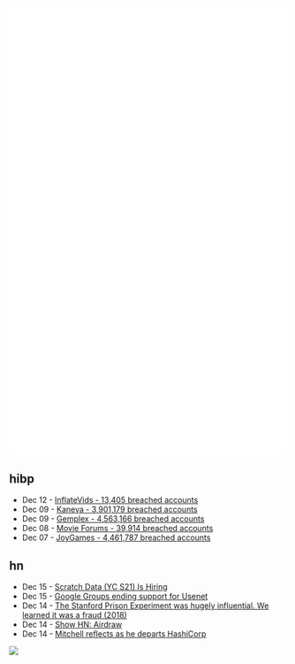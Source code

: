 ![Metrics](https://raw.githubusercontent.com/phixion/phixion/master/metrics.svg)

## hibp

<!--
for https://github.com/phixion/phixion/blob/main/.github/workflows/feeds.yml
-->
<!--START_SECTION:haveibeenpwnd-->
- Dec 12 - [InflateVids - 13,405 breached accounts](https://haveibeenpwned.com/PwnedWebsites#InflateVids)
- Dec 09 - [Kaneva - 3,901,179 breached accounts](https://haveibeenpwned.com/PwnedWebsites#Kaneva)
- Dec 09 - [Gemplex - 4,563,166 breached accounts](https://haveibeenpwned.com/PwnedWebsites#Gemplex)
- Dec 08 - [Movie Forums - 39,914 breached accounts](https://haveibeenpwned.com/PwnedWebsites#MovieForums)
- Dec 07 - [JoyGames - 4,461,787 breached accounts](https://haveibeenpwned.com/PwnedWebsites#JoyGames)
<!--END_SECTION:haveibeenpwnd-->

## hn

<!--
for https://github.com/phixion/phixion/blob/main/.github/workflows/feeds.yml
-->
<!--START_SECTION:hn-->
- Dec 15 - [Scratch Data (YC S21) Is Hiring](https://www.ycombinator.com/companies/scratch-data/jobs/fyTdOHH-founding-software-engineer)
- Dec 15 - [Google Groups ending support for Usenet](https://support.google.com/groups/answer/11036538?hl=en)
- Dec 14 - [The Stanford Prison Experiment was hugely influential. We learned it was a fraud (2018)](https://www.vox.com/2018/6/13/17449118/stanford-prison-experiment-fraud-psychology-replication)
- Dec 14 - [Show HN: Airdraw](https://www.airdraw.io/)
- Dec 14 - [Mitchell reflects as he departs HashiCorp](https://www.hashicorp.com/blog/mitchell-reflects-as-he-departs-hashicorp)
<!--END_SECTION:hn-->

<!--
for https://yhype.me
-->
![](https://hit.yhype.me/github/profile?user_id=13013670)
